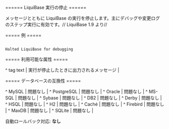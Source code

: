 ====== LiquiBase 実行の停止 ======

メッセージとともに LiquiBase の実行を停止します。主にデバッグや変更ログのステップ実行に有効です。// LiquiBase 1.9 より//

===== 例 =====

<code xml>
<stop>Halted LiquiBase for debugging</stop>
</code>


===== 利用可能な属性 =====

^ tag text | 実行が停止したときに出力されるメッセージ  | 



===== データベースの互換性 =====

^ MySQL  | 問題なし  | 
^ PostgreSQL  | 問題なし  | 
^ Oracle  | 問題なし  | 
^ MS-SQL  | 問題なし  | 
^ Sybase  | 問題なし  | 
^ DB2  | 問題なし  | 
^ Derby  | 問題なし  | 
^ HSQL  | 問題なし  | 
^ H2  | 問題なし  | 
^ Caché  | 問題なし  | 
^ Firebird  | 問題なし  | 
^ MaxDB  | 問題なし  | 
^ SQLite  | 問題なし  | 

自動ロールバック対応: **なし**